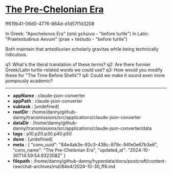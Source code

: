 # [The Pre-Chelonian Era](https://claude.ai/chat/84e4ab3e-92c3-438c-879c-94fe0e67b3e6)

ff619b41-06d0-4776-864d-d1d57f1d3208

 In Greek: "Apochelonos Era" (από χελώνα - "before turtle")
In Latin: "Praetestudinus Aevum" (prae + testudo - "before turtle")

Both maintain that antediluvian scholarly gravitas while being technically ridiculous.

q1: What's the literal translation of these terms?
q2: Are there funnier Greek/Latin turtle-related words we could use?
q3: How would you modify these for "The Time Before Shells"?
q4: Could we make it sound even more pompously academic?

---

* **appName** : claude-json-converter
* **appPath** : claude-json-converter
* **subtask** : [undefined]
* **rootDir** : /home/danny/github-danny/transmissions/src/applications/claude-json-converter
* **dataDir** : /home/danny/github-danny/transmissions/src/applications/claude-json-converter/data
* **tags** : p10.p20.p30.p40.p50
* **done** : [undefined]
* **meta** : {
  "conv_uuid": "84e4ab3e-92c3-438c-879c-94fe0e67b3e6",
  "conv_name": "The Pre-Chelonian Era",
  "updated_at": "2024-10-30T14:59:54.932308Z"
}
* **filepath** : /home/danny/github-danny/hyperdata/docs/postcraft/content-raw/chat-archives/md/84e4/2024-10-30_ff6.md
